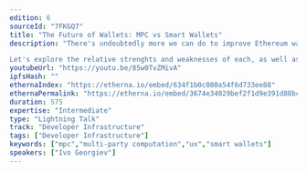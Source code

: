 ```yaml
---
edition: 6
sourceId: "7FKGQ7"
title: "The Future of Wallets: MPC vs Smart Wallets"
description: "There's undoubtedly more we can do to improve Ethereum wallet UX, and there's two technologies competing for this: MPC (multi-party computation) and smart wallets.

Let's explore the relative strenghts and weaknesses of each, as well as the protocol upgrades that will help (eg account abstractions, EIP3074 and EIP4337) and how those affect the comparsion."
youtubeUrl: "https://youtu.be/85w0TvZMivA"
ipfsHash: ""
ethernaIndex: "https://etherna.io/embed/634f1b0c080a54f6d733ee88"
ethernaPermalink: "https://etherna.io/embed/3674e34029bef2f1d9e391d88bc49b1ecc67b66625704f452ab11509fe3b1877"
duration: 575
expertise: "Intermediate"
type: "Lightning Talk"
track: "Developer Infrastructure"
tags: ["Developer Infrastructure"]
keywords: ["mpc","multi-party computation","ux","smart wallets"]
speakers: ["Ivo Georgiev"]
---
```

